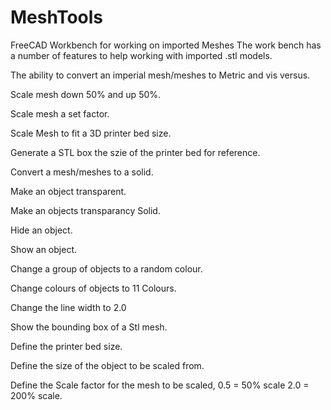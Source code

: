 # MeshTools
FreeCAD Workbench for working on imported Meshes
The work bench has a number of features to help working with imported .stl models.

The ability to convert an imperial mesh/meshes to Metric and vis versus.

Scale mesh down 50% and up 50%.

Scale mesh a set factor.

Scale Mesh to fit a 3D printer bed size.

Generate a STL box the szie of the printer bed for reference.

Convert a mesh/meshes to a solid.

Make an object transparent.

Make an objects transparancy Solid.

Hide an object.

Show an object.

Change a group of objects to a random colour.

Change colours of objects to 11 Colours.

Change the line width to 2.0

Show the bounding box of a Stl mesh.

Define the printer bed size.

Define the size of the object to be scaled from.

Define the Scale factor for the mesh to be scaled, 0.5 = 50% scale 2.0 = 200% scale.


